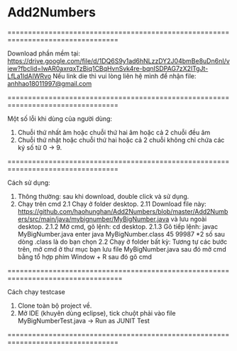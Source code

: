 # Add2Numbers

=================================================================================

Download phần mềm tại: https://drive.google.com/file/d/1DQ6S9y1ad6hNLzzDY2J04bmBe8uDn6nI/view?fbclid=IwAR0axrqxTzBiq1CBqHvnSvk4re-bqnISDPAG7zX2lTgJt-LfLa1IdAIWRvo 
Nếu link die thì vui lòng liên hệ mình để nhận file: anhhao18011997@gmail.com

=================================================================================

Một số lỗi khi dùng của người dùng:

1. Chuỗi thứ nhất âm hoặc chuỗi thứ hai âm hoặc cả 2 chuỗi đều âm
2. Chuỗi thứ nhật hoặc chuỗi thứ hai hoặc cả 2 chuỗi không chỉ chứa các ký số từ 0 -> 9.

=================================================================================

Cách sử dụng: 
1. Thông thường: sau khi download, double click và sử dụng.
2. Chạy trên cmd
  2.1 Chạy ở folder desktop.
      2.11 Download file này: https://github.com/haohunghan/Add2Numbers/blob/master/Add2Numbers/src/main/java/mybignumber/MyBigNumber.java và lưu ngoài desktop.
      2.1.2 Mở cmd, gõ lệnh: cd desktop.
      2.1.3 Gõ tiếp lệnh: javac MyBigNumber.java   enter
                        java MyBigNumber.class 45 99987
                        *2 số sau dòng .class là do bạn chọn
    2.2 Chạy ở folder bất kỳ:
    Tương tự các bước trên, mở cmd ở thư mục bạn lưu file MyBigNumber.java sau đó mở cmd bằng tổ hợp phím Window + R sau đó gõ cmd 
                    
==================================================================================
   
Cách chạy testcase
  1. Clone toàn bộ project về.
  2. Mở IDE (khuyên dùng eclipse), tick chuột phải vào file MyBigNumberTest.java -> Run as JUNIT Test
   
=================================================================================
   
   
   
                    
                    
